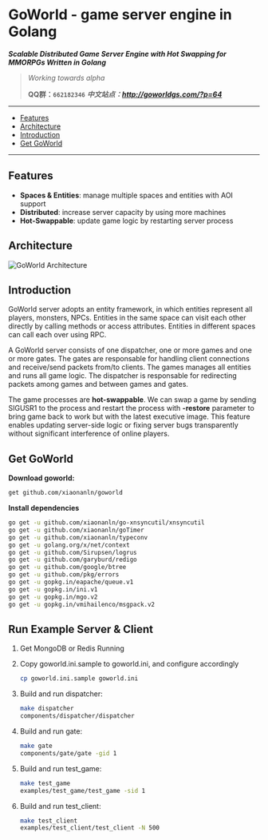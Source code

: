 # GoWorld - game server engine in Golang

_**Scalable Distributed Game Server Engine with Hot Swapping for MMORPGs Written in Golang**_

>  
> 
> _Working towards alpha_
>
> **QQ群：`662182346`** _**中文站点：http://goworldgs.com/?p=64**_
---------------------------------------
  * [Features](#features)
  * [Architecture](#architecture)
  * [Introduction](#introduction)
  * [Get GoWorld](#get_goworld)
---------------------------------------  
## Features
* **Spaces & Entities**: manage multiple spaces and entities with AOI support
* **Distributed**: increase server capacity by using more machines
* **Hot-Swappable**: update game logic by restarting server process

## Architecture
![GoWorld Architecture](http://goworldgs.com/static/goworld_arch.png "GoWorld Architecture")

## Introduction
GoWorld server adopts an entity framework, in which entities represent all players, monsters, NPCs.
Entities in the same space can visit each other directly by calling methods or access attributes. 
Entities in different spaces can call each over using RPC.

A GoWorld server consists of one dispatcher, one or more games and one or more gates. 
The gates are responsable for handling client connections and receive/send packets from/to clients. 
The games manages all entities and runs all game logic. 
The dispatcher is responsable for redirecting packets among games and between games and gates.  

The game processes are **hot-swappable**. 
We can swap a game by sending SIGUSR1 to the process and restart the process with **-restore** parameter to bring game 
back to work but with the latest executive image. This feature enables updating server-side logic or fixing server bugs
 transparently without significant interference of online players. 

## Get GoWorld
**Download goworld:**
```bash
get github.com/xiaonanln/goworld
```

**Install dependencies**
```bash
go get -u github.com/xiaonanln/go-xnsyncutil/xnsyncutil
go get -u github.com/xiaonanln/goTimer
go get -u github.com/xiaonanln/typeconv
go get -u golang.org/x/net/context
go get -u github.com/Sirupsen/logrus
go get -u github.com/garyburd/redigo
go get -u github.com/google/btree
go get -u github.com/pkg/errors
go get -u gopkg.in/eapache/queue.v1
go get -u gopkg.in/ini.v1
go get -u gopkg.in/mgo.v2
go get -u gopkg.in/vmihailenco/msgpack.v2
```

## Run Example Server & Client
1. Get MongoDB or Redis Running
2. Copy goworld.ini.sample to goworld.ini, and configure accordingly
    ```bash
    cp goworld.ini.sample goworld.ini
    ```
3. Build and run dispatcher:
    ```bash
    make dispatcher
    components/dispatcher/dispatcher
    ```

4. Build and run gate:
    ```bash
    make gate
    components/gate/gate -gid 1
    ```

5. Build and run test_game:
    ```bash
    make test_game
    examples/test_game/test_game -sid 1
    ```

6. Build and run test_client:
    ```bash
    make test_client
    examples/test_client/test_client -N 500
    ```


